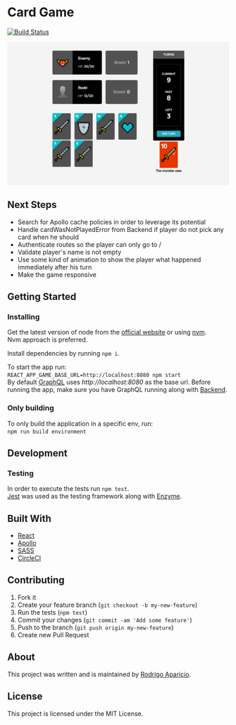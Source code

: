 # Card Game

[![Build Status](https://circleci.com/gh/raparicio6/card-game-react.svg?style=shield)](https://circleci.com/gh/raparicio6/card-game-react)

<img alt="App" src="./app-image.png">

## Next Steps
* Search for Apollo cache policies in order to leverage its potential
* Handle cardWasNotPlayedError from Backend if player do not pick any card when he should
* Authenticate routes so the player can only go to /
* Validate player's name is not empty
* Use some kind of animation to show the player what happened immediately after his turn
* Make the game responsive

## Getting Started

### Installing

Get the latest version of node from the [official website](https://nodejs.org/) or using [nvm](https://github.com/creationix/nvm).  
Nvm approach is preferred.

Install dependencies by running `npm i`.

To start the app run:  
`REACT_APP_GAME_BASE_URL=http://localhost:8080 npm start`  
By default [GraphQL](https://github.com/raparicio6/card-game-graphql) uses *http://localhost:8080* as the base url. Before running the app, make sure you have GraphQL running along with [Backend](https://github.com/raparicio6/card-game-node).

### Only building

To only build the application in a specific env, run:  
`npm run build environment`

## Development

### Testing

In order to execute the tests run `npm test`.  
[Jest](https://jestjs.io/) was used as the testing framework along with [Enzyme](https://airbnb.io/enzyme/).

## Built With

* [React](https://reactjs.org/)
* [Apollo](https://www.apollographql.com/docs/react/)
* [SASS](https://sass-lang.com/)
* [CircleCI](https://circleci.com/)

## Contributing

1. Fork it
2. Create your feature branch (`git checkout -b my-new-feature`)
3. Run the tests (`npm test`)
4. Commit your changes (`git commit -am 'Add some feature'`)
5. Push to the branch (`git push origin my-new-feature`)
6. Create new Pull Request

## About

This project was written and is maintained by [Rodrigo Aparicio](https://github.com/raparicio6).

## License

This project is licensed under the MIT License.
